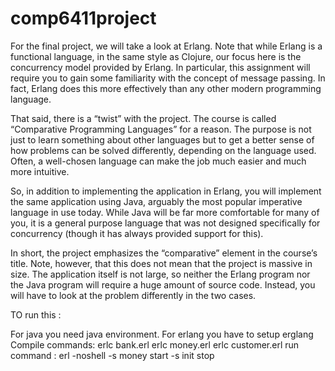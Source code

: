 # comp6411project

For the final project, we will take a look at Erlang. Note that while Erlang is a
functional language, in the same style as Clojure, our focus here is the concurrency model provided
by Erlang. In particular, this assignment will require you to gain some familiarity with the concept
of message passing. In fact, Erlang does this more effectively than any other modern programming
language.

That said, there is a “twist” with the project. The course is called “Comparative Programming
Languages” for a reason. The purpose is not just to learn something about other languages but to
get a better sense of how problems can be solved differently, depending on the language used.
Often, a well-chosen language can make the job much easier and much more intuitive.

So, in addition to implementing the application in Erlang, you will implement the same application
using Java, arguably the most popular imperative language in use today. While Java will be far more
comfortable for many of you, it is a general purpose language that was not designed specifically for
concurrency (though it has always provided support for this).

In short, the project emphasizes the “comparative” element in the course’s title. Note, however,
that this does not mean that the project is massive in size. The application itself is not large, so
neither the Erlang program nor the Java program will require a huge amount of source code.
Instead, you will have to look at the problem differently in the two cases.


TO run this :

For java you need java environment.
For erlang you have to setup erglang
Compile commands:
erlc bank.erl
erlc money.erl
erlc customer.erl
run command : erl -noshell -s money start -s init stop
